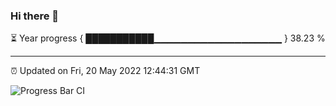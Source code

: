 ### Hi there 👋

⏳ Year progress { ███████████▁▁▁▁▁▁▁▁▁▁▁▁▁▁▁▁▁▁▁ } 38.23 %

---

⏰ Updated on Fri, 20 May 2022 12:44:31 GMT

![Progress Bar CI](https://github.com/ZhaoGui/ZhaoGui/workflows/Progress%20Bar%20CI/badge.svg)
